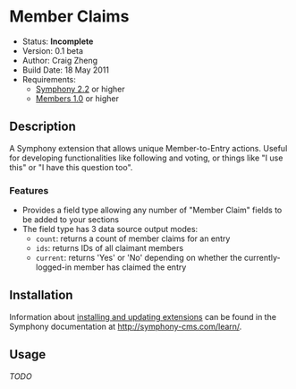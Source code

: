 # Member Claims

- Status: **Incomplete**
- Version: 0.1 beta
- Author: Craig Zheng
- Build Date: 18 May 2011
- Requirements:
	- [Symphony 2.2](https://github.com/symphonycms/symphony-2) or higher
	- [Members 1.0](https://github.com/symphonycms/members) or higher
	
## Description

A Symphony extension that allows unique Member-to-Entry actions. Useful for developing functionalities like following and voting, or things like "I use this" or "I have this question too".

### Features

- Provides a field type allowing any number of "Member Claim" fields to be added to your sections
- The field type has 3 data source output modes:
	- `count`: returns a count of member claims for an entry
	- `ids`: returns IDs of all claimant members
	- `current`: returns 'Yes' or 'No' depending on whether the currently-logged-in member has claimed the entry

## Installation

Information about [installing and updating extensions](http://symphony-cms.com/learn/tasks/view/install-an-extension/) can be found in the Symphony documentation at <http://symphony-cms.com/learn/>.

## Usage

_TODO_
